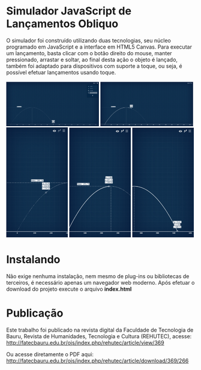 # Simulador JavaScript de Lançamentos Obliquo
O simulador foi construído utilizando duas tecnologias, seu núcleo programado em JavaScript e a interface em HTML5 Canvas. Para 
executar um lançamento, basta clicar com o botão direito do mouse, manter pressionado, arrastar e soltar, ao final desta ação
o objeto é lançado, também foi adaptado para dispositivos com suporte a toque, ou seja, é possível efetuar lançamentos usando 
toque.<br /><br />
<img src="https://github.com/DiegoVictor/LancamentoObliquo/blob/main/screenshots/desktop-finished.png" width="49%"/>
<img src="https://github.com/DiegoVictor/LancamentoObliquo/blob/main/screenshots/desktop-running.png" width="49%" />
<img src="https://github.com/DiegoVictor/LancamentoObliquo/blob/main/screenshots/mobile-running-no-track.png" width="32.6%" />
<img src="https://github.com/DiegoVictor/LancamentoObliquo/blob/main/screenshots/mobile-running-with-track.png" width="32.5%" />
<img src="https://github.com/DiegoVictor/LancamentoObliquo/blob/main/screenshots/mobile-finished.png" width="32.5%" />

# Instalando
Não exige nenhuma instalação, nem mesmo de plug-ins ou bibliotecas de terceiros, é necessário apenas um navegador web moderno. 
Após efetuar o download do projeto execute o arquivo <strong>index.html</strong>

# Publicação
Este trabalho foi publicado na revista digital da Faculdade de Tecnologia de Bauru, Revista de Humanidades, Tecnologia e Cultura (REHUTEC), acesse:
http://fatecbauru.edu.br/ojs/index.php/rehutec/article/view/369

Ou acesse diretamente o PDF aqui:
http://fatecbauru.edu.br/ojs/index.php/rehutec/article/download/369/266
